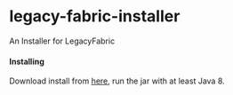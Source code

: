 # legacy-fabric-installer
An Installer for LegacyFabric

#### Installing
Download install from [here](https://jitpack.io/com/github/Legacy-Fabric/fabric-installer/-SNAPSHOT/fabric-installer--SNAPSHOT.jar), run the jar with at least Java 8.